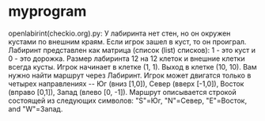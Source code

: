# myprogram
openlabirint(checkio.org).py:
У лабиринта нет стен, но он окружен кустами по внешним краям. Если игрок зашел в куст, то он проиграл. Лабиринт представлен как матрица (список (list) списков): 1 - это куст и 0 - это дорожка. Размер лабиринта 12 на 12 клеток и внешние клетки всегда кусты. Игрок начинает в клетке (1, 1). Выход в клетке (10, 10). Вам нужно найти маршрут через Лабиринт. Игрок может двигатся только в четырех направлениях -- Юг (вниз [1,0]), Север (вверх [-1,0]), Восток (вправо [0,1]), Запад (влево [0, -1]). Маршрут описывается строкой состоящей из следующих символов: "S"=Юг, "N"=Север, "E"=Восток, and "W"=Запад.
